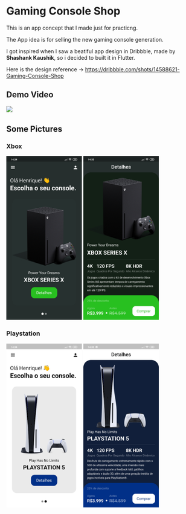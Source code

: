 # Gaming Console Shop
This is an app concept that I made just for practicng.

The App idea is for selling the new gaming console generation.

I got inspired when I saw a beatiful app design in Dribbble, made by <b>Shashank Kaushik</b>, so i decided to built it in Flutter.

Here is the design reference -> https://dribbble.com/shots/14588621-Gaming-Console-Shop

<h2>Demo Video</h2>

<img src="demo/app_video.gif" width="200"/>

<h2>Some Pictures</h2>

<h3>Xbox</h3>

<img src="demo/xbox_carousel.jpg" width="200"/>

<img src="demo/xbox_details_page.jpg" width="200"/>

<h3>Playstation</h3>

<img src="demo/playstation_carousel.jpg" width="200"/>

<img src="demo/playstation_details_page.jpg" width="200"/>
